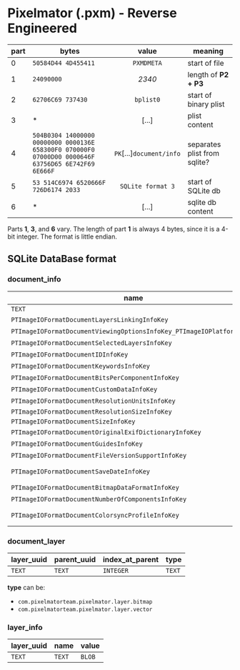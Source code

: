 # Pixelmator (.pxm) - Reverse Engineered


part | bytes | value | meaning
---- | ----- | :-----: | -----
0 | `50584D44 4D455411` | `PXMDMETA` | start of file
1 | `24090000` | *2340* | length of **P2 + P3**
2 | `62706C69 737430` | `bplist0` | start of binary plist
3 | \* | [...] | plist content
4 |`504B0304 14000000 00000000 0000136E 658300F0 070000F0 07000D00 0000646F 63756D65 6E742F69 6E666F` | `PK`[...]`document/info` | separates plist from sqlite?
5 | `53 514C6974 6520666F 726D6174 2033` | `SQLite format 3` | start of SQLite db
6 | \* | [...] | sqlite db content


Parts **1**, **3**, and **6** vary. The length of part **1** is always 4 bytes, since it is a 4-bit integer. The format is little endian.


## SQLite DataBase format

### document_info
name | value
----- | ----
`TEXT` | `BLOB`
`PTImageIOFormatDocumentLayersLinkingInfoKey` | [bplist]
`PTImageIOFormatDocumentViewingOptionsInfoKey_PTImageIOPlatformMacOS` | [bplist]
`PTImageIOFormatDocumentSelectedLayersInfoKey` | [bplist]
`PTImageIOFormatDocumentIDInfoKey` | [uuid string]
`PTImageIOFormatDocumentKeywordsInfoKey`| [bplist]
`PTImageIOFormatDocumentBitsPerComponentInfoKey` | 8[string?]
`PTImageIOFormatDocumentCustomDataInfoKey` | [bplist]
`PTImageIOFormatDocumentResolutionUnitsInfoKey` | 1[int?]
`PTImageIOFormatDocumentResolutionSizeInfoKey` | `{300, 300}`
`PTImageIOFormatDocumentSizeInfoKey` | `{249, 300}`
`PTImageIOFormatDocumentOriginalExifDictionaryInfoKey` | [bplist]
`PTImageIOFormatDocumentGuidesInfoKey` | [bplist]
`PTImageIOFormatDocumentFileVersionSupportInfoKey` | [bplist]
`PTImageIOFormatDocumentSaveDateInfoKey` | [float (epoch?)]
`PTImageIOFormatDocumentBitmapDataFormatInfoKey` | 266760[int?]
`PTImageIOFormatDocumentNumberOfComponentsInfoKey` | 4[int?]
`PTImageIOFormatDocumentColorsyncProfileInfoKey` | [binary data (ColorProfile?)]




### document_layer
layer_uuid | parent_uuid | index_at_parent | type
---- | ----- | ----- | ----
`TEXT` | `TEXT` | `INTEGER` | `TEXT`


**type** can be:

- `com.pixelmatorteam.pixelmator.layer.bitmap`
- `com.pixelmatorteam.pixelmator.layer.vector`







### layer_info
layer_uuid | name | value
----- | ----- | -----
`TEXT` | `TEXT` | `BLOB`

